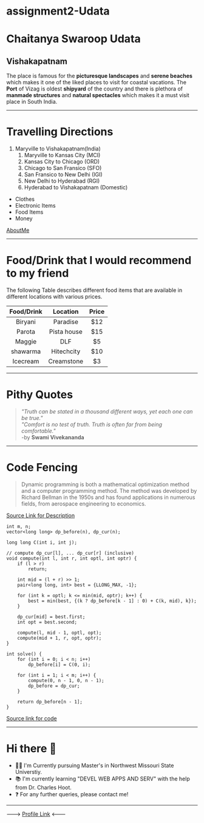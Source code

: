 # assignment2-Udata

# Chaitanya Swaroop Udata

## Vishakapatnam 

The place is famous for the **picturesque landscapes** and **serene beaches** which makes it one of the liked places to visit for coastal vacations. The **Port** of Vizag is oldest **shipyard** of the country and there is plethora of **manmade structures** and **natural spectacles** which makes it a must visit place in South India.

---

# Travelling Directions
1. Maryville to Vishakapatnam(India)
    1. Maryville to Kansas City (MCI)
    2. Kansas City to Chicago (ORD)
    3. Chicago to San Fransico (SFO)
    4. San Fransico to New Delhi (IGI)
    5. New Delhi to Hyderabad (RGI)
    6. Hyderabad to Vishakapatnam (Domestic)

- Clothes
- Electronic Items
- Food Items
- Money
  
[AboutMe](https://github.com/chaitanyaswaroopdev/assignment2-Udata/blob/main/AboutMe.md)

---

# Food/Drink that I would recommend to my friend

The following Table describes different food items that are available in different locations with various prices.

| Food/Drink | Location | Price |
| :---: | :---: | :---: |
| Biryani | Paradise | $12 |
| Parota | Pista house | $15 |
| Maggie | DLF | $5 |
| shawarma | Hitechcity | $10 |
| Icecream | Creamstone | $3 |

---
# Pithy Quotes
>*"Truth can be stated in a thousand different ways, yet each one can be true."*<br/>
>*"Comfort is no test of truth. Truth is often far from being comfortable."*<br/>
> -by **Swami Vivekananda**

---
# Code Fencing 
>Dynamic programming is both a mathematical optimization method and a computer programming method. The method was developed by Richard Bellman in the 1950s and has found applications in numerous fields, from aerospace engineering to economics.

[Source Link for Description](https://en.wikipedia.org/wiki/Dynamic_programming)

```
int m, n;
vector<long long> dp_before(n), dp_cur(n);

long long C(int i, int j);

// compute dp_cur[l], ... dp_cur[r] (inclusive)
void compute(int l, int r, int optl, int optr) {
    if (l > r)
        return;

    int mid = (l + r) >> 1;
    pair<long long, int> best = {LLONG_MAX, -1};

    for (int k = optl; k <= min(mid, optr); k++) {
        best = min(best, {(k ? dp_before[k - 1] : 0) + C(k, mid), k});
    }

    dp_cur[mid] = best.first;
    int opt = best.second;

    compute(l, mid - 1, optl, opt);
    compute(mid + 1, r, opt, optr);
}

int solve() {
    for (int i = 0; i < n; i++)
        dp_before[i] = C(0, i);

    for (int i = 1; i < m; i++) {
        compute(0, n - 1, 0, n - 1);
        dp_before = dp_cur;
    }

    return dp_before[n - 1];
}

```
[Source link for code](https://cp-algorithms.com/dynamic_programming/profile-dynamics.html)

---


# Hi there 👋
- 🧑‍🎓 I'm Currently pursuing Master's in Northwest Missouri State Universtiy.
- 📚 I'm currently learning "DEVEL WEB APPS AND SERV" with the help from Dr. Charles Hoot.
- ❓ For any further queries, please contact me!  

---

---> [Profile Link](https://github.com/chaitanyaswaroopdev) <---
